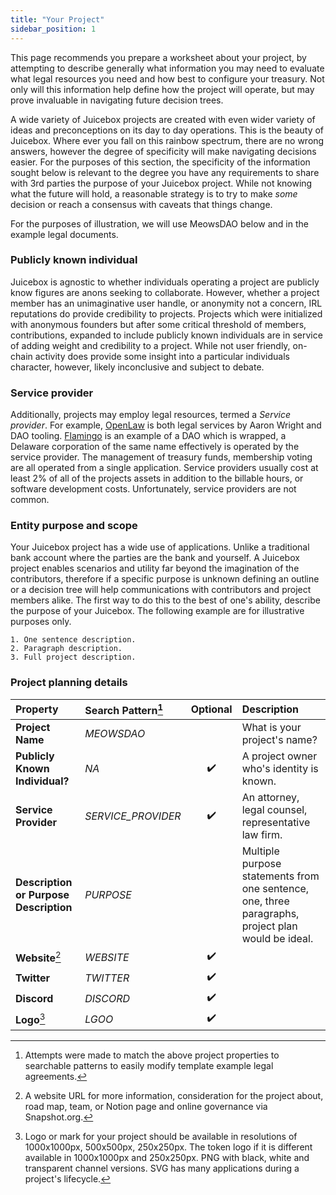 ```yaml
---
title: "Your Project"
sidebar_position: 1
---
```


This page recommends you prepare a worksheet about your project, by attempting to describe generally what information you may need to evaluate what legal resources you need and how best to configure your treasury. Not only will this information help define how the project will operate, but may prove invaluable in navigating future decision trees.

A wide variety of Juicebox projects are created with even wider variety of ideas and preconceptions on its day to day operations. This is the beauty of Juicebox. Where ever you fall on this rainbow spectrum, there are no wrong answers, however the degree of specificity will make navigating decisions easier. For the purposes of this section, the specificity of the information sought below is relevant to the degree you have any requirements to share with 3rd parties the purpose of your Juicebox project. While not knowing what the future will hold, a reasonable strategy is to try to make _some_ decision or reach a consensus with caveats that things change.

For the purposes of illustration, we will use MeowsDAO below and in the example legal documents.

### Publicly known individual

Juicebox is agnostic to whether individuals operating a project are publicly know figures are anons seeking to collaborate. However, whether a project member has an unimaginative user handle, or anonymity not a concern, IRL reputations do provide credibility to projects. Projects which were initialized with anonymous founders but after some critical threshold of members, contributions, expanded to include publicly known individuals are in service of adding weight and credibility to a project. While not user friendly, on-chain activity does provide some insight into a particular individuals character, however, likely inconclusive and subject to debate.

### Service provider

Additionally, projects may employ legal resources, termed a _Service provider_. For example, [OpenLaw](https://www.openlaw.io/) is both legal services by Aaron Wright and DAO tooling. [Flamingo](https://docs.flamingodao.xyz/FeesExpensesCarry.html#if-there-are-expenses-associated-with-operating-flamingo-who-is-responsible-for-them) is an example of a DAO which is wrapped, a Delaware corporation of the same name effectively is operated by the service provider. The management of treasury funds, membership voting are all operated from a single application. Service providers usually cost at least 2% of all of the projects assets in addition to the billable hours, or software development costs. Unfortunately, service providers are not common.

### Entity purpose and scope

Your Juicebox project has a wide use of applications. Unlike a traditional bank account where the parties are the bank and yourself. A Juicebox project enables scenarios and utility far beyond the imagination of the contributors, therefore if a specific purpose is unknown defining an outline or a decision tree will help communications with contributors and project members alike. The first way to do this to the best of one's ability, describe the purpose of your Juicebox. The following example are for illustrative purposes only.

    1. One sentence description.
    2. Paragraph description.
    3. Full project description.

### Project planning details

| Property                               | Search Pattern[^1] |      Optional      | Description                                                                                        |
| :------------------------------------- | :----------------- | :----------------: | :------------------------------------------------------------------------------------------------- |
| **Project Name**                       | _MEOWSDAO_         |                    | What is your project's name?                                                                       |
| **Publicly Known Individual?**         | _NA_               | :heavy_check_mark: | A project owner who's identity is known.                                                           |
| **Service Provider**                   | _SERVICE_PROVIDER_ | :heavy_check_mark: | An attorney, legal counsel, representative law firm.                                               |
| **Description or Purpose Description** | _PURPOSE_          |                    | Multiple purpose statements from one sentence, one, three paragraphs, project plan would be ideal. |
| **Website**[^2]                        | _WEBSITE_          | :heavy_check_mark: |                                                                                                    |
| **Twitter**                            | _TWITTER_          | :heavy_check_mark: |                                                                                                    |
| **Discord**                            | _DISCORD_          | :heavy_check_mark: |                                                                                                    |
| **Logo**[^3]                           | _LGOO_             | :heavy_check_mark: |                                                                                                    |

[^1]: Attempts were made to match the above project properties to searchable patterns to easily modify template example legal agreements.
[^2]: A website URL for more information, consideration for the project about, road map, team, or Notion page and online governance via Snapshot.org.
[^3]: Logo or mark for your project should be available in resolutions of 1000x1000px, 500x500px, 250x250px. The token logo if it is different available in 1000x1000px and 250x250px. PNG with black, white and transparent channel versions. SVG has many applications during a project's lifecycle.
